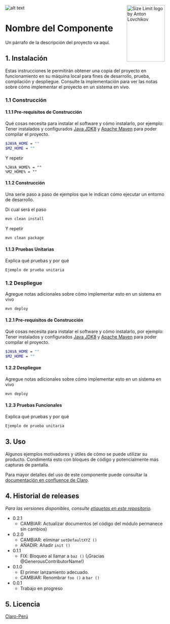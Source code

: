 ![alt text](https://upload.wikimedia.org/wikipedia/commons/thumb/0/0c/Claro.svg/1200px-Claro.svg.png)
<img src="https://upload.wikimedia.org/wikipedia/commons/thumb/0/0c/Claro.svg/1200px-Claro.svg.png" align="right" title="Size Limit logo by Anton Lovchikov" width="120" height="178">
                                                                                                                                                                                                                                                                          
# Nombre del Componente

Un párrafo de la descripción del proyecto va aquí.

## 1. Instalación

Estas instrucciones le permitirán obtener una copia del proyecto en funcionamiento en su máquina local para fines de desarrollo, prueba, compilación y despliegue. Consulte la implementación para ver las notas sobre cómo implementar el proyecto en un sistema en vivo.

### 1.1 Construcción

#### 1.1.1 Pre-requisitos de Construcción

Qué cosas necesita para instalar el software y cómo instalarlo, por ejemplo:
Tener instalados y configurados [Java JDK8](https://www.oracle.com/technetwork/java/javase/downloads/jdk8-downloads-2133151.html) y [Apache Maven](https://maven.apache.org/download.cgi) para poder compilar el proyecto.

```bash
$JAVA_HOME = ""
$M2_HOME = ""
```
Y repetir

```shell
%JAVA_HOME% = ""
%M2_HOME% = ""
```

#### 1.1.2 Construcción

Una serie paso a paso de ejemplos que le indican cómo ejecutar un entorno de desarrollo.

Di cual será el paso
```bash
mvn clean install
```
Y repetir
```bash
mvn clean package
```
#### 1.1.3 Pruebas Unitarias

Explica qué pruebas y por qué

```bash
Ejemplo de prueba unitaria
```

### 1.2 Despliegue

Agregue notas adicionales sobre cómo implementar esto en un sistema en vivo

```bash
mvn deploy
```
#### 1.2.1 Pre-requisitos de Construcción

Qué cosas necesita para instalar el software y cómo instalarlo, por ejemplo:
Tener instalados y configurados [Java JDK8](https://www.oracle.com/technetwork/java/javase/downloads/jdk8-downloads-2133151.html) y [Apache Maven](https://maven.apache.org/download.cgi) para poder compilar el proyecto.

```bash
$JAVA_HOME = ""
$M2_HOME = ""
```

#### 1.2.2 Despliegue

Agregue notas adicionales sobre cómo implementar esto en un sistema en vivo

```bash
mvn deploy
```

#### 1.2.3 Pruebas Funcionales

Explica qué pruebas y por qué

```bash
Ejemplo de prueba unitaria
```

## 3. Uso

Algunos ejemplos motivadores y útiles de cómo se puede utilizar su producto. Condimenta esto con bloques de código y potencialmente más capturas de pantalla.

Para mayor detalles del uso de este componente puede consultar la [documentación en confluence de Claro]().

## 4. Historial de releases

*Para las versiones disponibles, consulte [etiquetas en este repositorio](https://github.com/your/project/tags).*

* 0.2.1
    * CAMBIAR: Actualizar documentos (el código del módulo permanece sin cambios)
* 0.2.0
    * CAMBIAR: eliminar `setDefaultXYZ ()`
    * AÑADIR: Añadir `init ()`
* 0.1.1
    * FIX: Bloqueo al llamar a `baz ()` (¡Gracias @GenerousContributorName!)
* 0.1.0
    * El primer lanzamiento adecuado.
    * CAMBIAR: Renombrar `foo ()` a `bar ()`
* 0.0.1
    * Trabajo en progreso

## 5. Licencia
[Claro-Perú](http://www.claro.com.pe/)

